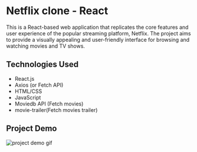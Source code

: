 
# Netflix clone - React

This is a React-based web application that replicates the core features and user experience of the popular streaming platform, Netflix. The project aims to provide a visually appealing and user-friendly interface for browsing and watching movies and TV shows.


## Technologies Used

- React.js
- Axios (or Fetch API)
- HTML/CSS
- JavaScript
- Moviedb API (Fetch movies)
- movie-trailer(Fetch movies trailer)
## Project Demo

![project demo gif](/netflix.gif)

